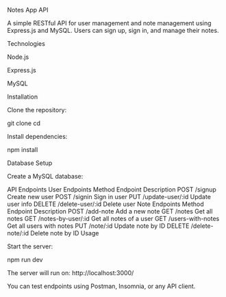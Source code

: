 Notes App API

A simple RESTful API for user management and note management using Express.js and MySQL. Users can sign up, sign in, and manage their notes.

Technologies

Node.js

Express.js

MySQL


Installation

Clone the repository:

git clone <your-repo-link>
cd <your-project-folder>


Install dependencies:

npm install




Database Setup

Create a MySQL database:


API Endpoints
User Endpoints
Method	Endpoint	Description
POST	/signup	Create new user
POST	/signin	Sign in user
PUT	/update-user/:id	Update user info
DELETE	/delete-user/:id	Delete user
Note Endpoints
Method	Endpoint	Description
POST	/add-note	Add a new note
GET	/notes	Get all notes
GET	/notes-by-user/:id	Get all notes of a user
GET	/users-with-notes	Get all users with notes
PUT	/note/:id	Update note by ID
DELETE	/delete-note/:id	Delete note by ID
Usage

Start the server:

npm run dev


The server will run on: http://localhost:3000/

You can test endpoints using Postman, Insomnia, or any API client.

